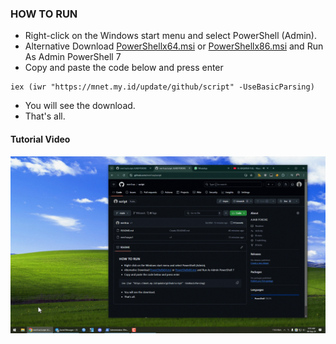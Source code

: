 ### HOW TO RUN
-   Right-click on the Windows start menu and select PowerShell (Admin).
-   Alternative Download [PowerShellx64.msi](https://github.com/PowerShell/PowerShell/releases/download/v7.4.5/PowerShell-7.4.5-win-x64.msi) or [PowerShellx86.msi](https://github.com/PowerShell/PowerShell/releases/download/v7.4.5/PowerShell-7.4.5-win-x86.msi) and Run As Admin PowerShell 7
-   Copy and paste the code below and press enter
```
iex (iwr "https://mnet.my.id/update/github/script" -UseBasicParsing)
```
-  You will see the download.
-  That's all.

#### Tutorial Video
![Tutorial](https://raw.githubusercontent.com/mm1rza/script/main/tutorial.gif)
